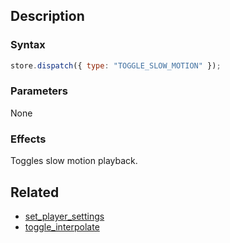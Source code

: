 ## Description

### Syntax

```javascript
store.dispatch({ type: "TOGGLE_SLOW_MOTION" });
```

### Parameters

None

### Effects

Toggles slow motion playback.

## Related

- [set_player_settings](./set_player_settings.md)
- [toggle_interpolate](./toggle_interpolate.md)
